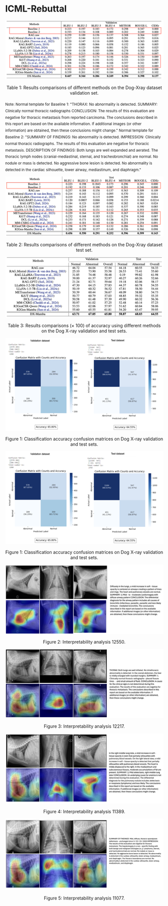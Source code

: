# ICML-Rebuttal

<p align="center">
  <img src="Rebuttal figures/validation.png" alt=" Table 1: Results comparisons of different methods on the Dog-Xray dataset validation set.">
</p>
<p align="center">Table 1: Results comparisons of different methods on the Dog-Xray dataset validation set.</p>

<sub> Note: Normal template for Baseline 1: "THORAX: No abnormality is detected. SUMMARY: Clinically normal thoracic radiographs CONCLUSION: The results of this evaluation are negative for thoracic metastasis from reported carcinoma. The conclusions described in this report are based on the available information. If additional images (or other information) are obtained, then these conclusions might change." Normal template for Baseline 2: "SUMMARY OF FINDINGS:  No abnormality is detected. IMPRESSION:  Clinically normal thoracic radiographs. The results of this evaluation are negative for thoracic metastasis. DESCRIPTION OF FINDINGS:  Both lungs are well expanded and aerated. The thoracic lymph nodes (cranial-mediastinal, sternal, and tracheobronchial) are normal. No nodule or mass is detected. No aggressive bone lesion is detected. No abnormality is detected in the cardiac silhouette, lower airway, mediastinum, and diaphragm." </sub>

<p align="center">
  <img src="Rebuttal figures/test.png" alt=" Table 2: Results comparisons of different methods on the Dog-Xray dataset test set.">
</p>
<p align="center">Table 2: Results comparisons of different methods on the Dog-Xray dataset test set.</p>

<p align="center">
  <img src="Rebuttal figures/accuracy.png" alt=" Table 3: Results comparisons (× 100) of accuracy using different methods on the Dog X-ray validation and test sets.">
</p>
<p align="center">Table 3: Results comparisons (× 100) of accuracy using different methods on the Dog X-ray validation and test sets.</p>

<p align="center">
  <img src="Rebuttal figures/Confusion matrices.png" alt=" Figure 1: Classification accuracy confusion matrices on Dog X-ray validation and test sets.">
</p>
<p align="center">Figure 1: Classification accuracy confusion matrices on Dog X-ray validation and test sets.</p>

<p align="center">
  <img src="Rebuttal figures/Confusion matrices.png" alt=" Figure 1: Classification accuracy confusion matrices on Dog X-ray validation and test sets.">
</p>
<p align="center">Figure 1: Classification accuracy confusion matrices on Dog X-ray validation and test sets.</p>


<p align="center">
  <img src="Rebuttal figures/12550_analysis.png" alt=" Figure 2: Interpretability analysis 12550.">
</p>
<p align="center">Figure 2: Interpretability analysis 12550.</p>


<p align="center">
  <img src="Rebuttal figures/12217_analysis.png" alt=" Figure 3: Interpretability analysis 12217.">
</p>
<p align="center">Figure 3: Interpretability analysis 12217.</p>

<p align="center">
  <img src="Rebuttal figures/11389_analysis.png" alt=" Figure 4: Interpretability analysis 11389.">
</p>
<p align="center">Figure 4: Interpretability analysis 11389.</p>

<p align="center">
  <img src="Rebuttal figures/11077_analysis.png" alt=" Figure 5: Interpretability analysis 11077.">
</p>
<p align="center">Figure 5: Interpretability analysis 11077.</p>







